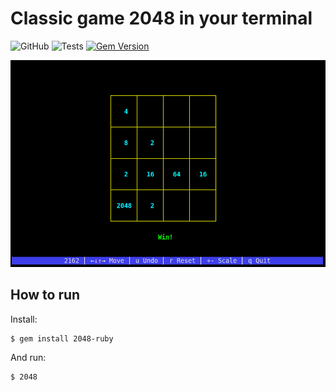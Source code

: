 # Classic game 2048 in your terminal

![GitHub](https://img.shields.io/github/license/animotto/2048-ruby)
![Tests](https://github.com/animotto/2048-ruby/actions/workflows/tests.yml/badge.svg)
[![Gem Version](https://badge.fury.io/rb/2048-ruby.svg)](https://badge.fury.io/rb/2048-ruby)

![Screenshot](images/screenshot.png)

## How to run

Install:

    $ gem install 2048-ruby

And run:

    $ 2048
